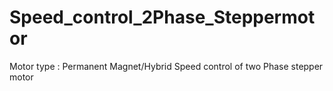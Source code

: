 # Speed_control_2Phase_Steppermotor
Motor type : Permanent Magnet/Hybrid
Speed control of two Phase stepper motor
